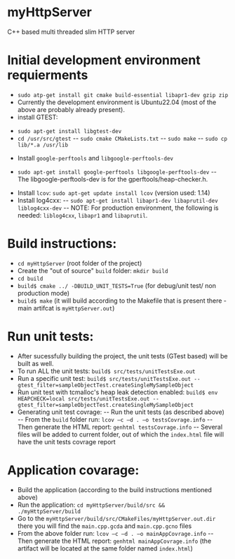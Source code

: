 # myHttpServer
C++ based multi threaded slim HTTP server

# Initial development environment requierments
- `sudo atp-get install git cmake build-essential libapr1-dev gzip zip`
- Currently the development environment is Ubuntu22.04 (most of the above are probably already present).
- install GTEST: 
* `sudo apt-get install libgtest-dev`
* `cd /usr/src/gtest`
-- `sudo cmake CMakeLists.txt`
-- `sudo make`
-- `sudo cp lib/*.a /usr/lib`
- Install `google-perftools` and `libgoogle-perftools-dev`
* `sudo apt-get install google-perftools libgoogle-perftools-dev`
-- The libgoogle-perftools-dev is for the gperftools/heap-checker.h.
- Install `lcov`: `sudo apt-get update install lcov` (version used: 1.14)
- Install log4cxx:
-- `sudo apt-get install libapr1-dev libaprutil-dev liblog4cxx-dev`
-- NOTE: For production environment, the following is needed: `liblog4cxx`, `libapr1` and `libaprutil`.

# Build instructions:
- `cd myHttpServer` (root folder of the project)
- Create the "out of source" `build` folder: `mkdir build`
- `cd build`
- `build$ cmake ../ -DBUILD_UNIT_TESTS=True` (for debug/unit test/ non production mode)
- `build$ make` (it will build according to the Makefile that is present there - main artifcat is `myHttpServer.out`)

# Run unit tests:
- After sucessfully building the project, the unit tests (GTest based) will be built as well.
- To run ALL the unit tests: `build$ src/tests/unitTestsExe.out`
- Run a specific unit test: `build$ src/tests/unitTestsExe.out --gtest_filter=sampleObjectTest.createSingleMySampleObject`
- Run unit test with tcmalloc's heap leak detection enabled: `build$ env HEAPCHECK=local src/tests/unitTestsExe.out --gtest_filter=sampleObjectTest.createSingleMySampleObject`
- Generating unit test covrage: 
-- Run the unit tests (as described above)
-- From the `build` folder run: `lcov –c –d . –o testsCovrage.info`
-- Then generate the HTML report: `genhtml testsCovrage.info`
-- Several files will be added to current folder, out of which the `index.html` file will have the unit tests covrage report

# Application covarage:
- Build the application (according to the build instructions mentioned above)
- Run the application: `cd myHttpServer/build/src && ./myHttpServer/build` 
- Go to the `myHttpServer/build/src/CMakeFiles/myHttpServer.out.dir` there you will find the `main.cpp.gcda` and `main.cpp.gcno` files
- From the above folder run: `lcov –c –d . –o mainAppCovrage.info`
-- Then generate the HTML report: `genhtml mainAppCovrage.info` (the artifact will be located at the same folder named `index.html`)